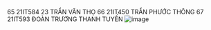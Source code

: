 65	21IT584	23		TRẦN VĂN THỌ
66	21IT450			TRẦN PHƯỚC THÔNG
67	21IT593			ĐOÀN TRƯƠNG THANH TUYẾN
![image](https://github.com/user-attachments/assets/78e488e1-3daf-4841-b736-28cc1e3d8de5)

